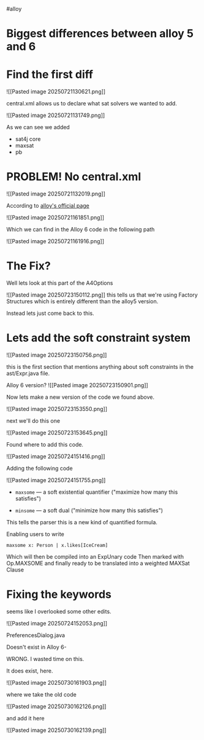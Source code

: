 #alloy 


# Biggest differences between alloy 5 and 6


# Find the first diff

![[Pasted image 20250721130621.png]]

central.xml allows us to declare what sat solvers we wanted to add.

![[Pasted image 20250721131749.png]]

As we can see we added 
- sat4j core
- maxsat
- pb

# PROBLEM! No central.xml

![[Pasted image 20250721132019.png]]

According to [alloy's official page](https://alloytools.org/documentation/alloy-api/edu/mit/csail/sdg/alloy4compiler/translator/A4Options.html?utm_source=chatgpt.com) 

![[Pasted image 20250721161851.png]]

Which we can find in the Alloy 6 code in the following path 

![[Pasted image 20250721161916.png]]

# The Fix? 

Well lets look at this part of the A4Options

![[Pasted image 20250723150112.png]]
this tells us that we're using Factory Structures which is entirely different than the alloy5 version. 

Instead lets just come back to this. 


# Lets add the soft constraint system

![[Pasted image 20250723150756.png]]

this is the first section that mentions anything about soft constraints in the ast/Expr.java file. 

Alloy 6 version? 
![[Pasted image 20250723150901.png]]


Now lets make a new version of the code we found above. 

![[Pasted image 20250723153550.png]]

next we'll do this one 

![[Pasted image 20250723153645.png]]

Found where to add this code. 

![[Pasted image 20250724151416.png]]

Adding the following code 

![[Pasted image 20250724151755.png]]

- `maxsome` — a soft existential quantifier ("maximize how many this satisfies")
    
- `minsome` — a soft dual ("minimize how many this satisfies")

This tells the parser this is a new kind of quantified formula. 

Enabling users to write 

```
maxsome x: Person | x.likes[IceCream]
```

Which will then be compiled into an ExpUnary code
Then marked with Op.MAXSOME
and finally ready to be translated into a weighted MAXSat Clause


# Fixing the keywords 

seems like I overlooked some other edits. 

![[Pasted image 20250724152053.png]]

PreferencesDialog.java

Doesn't exist in Alloy 6-

WRONG. I wasted time on this.

It does exist, here. 


![[Pasted image 20250730161903.png]]

where we take the old code 

![[Pasted image 20250730162126.png]]

and add it here 

![[Pasted image 20250730162139.png]]

